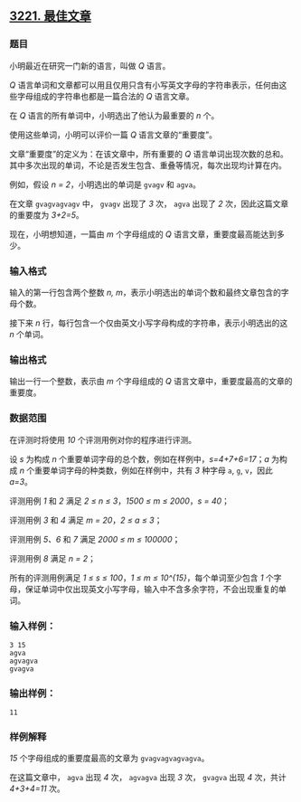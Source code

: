 ## [3221. 最佳文章](https://www.acwing.com/problem/content/3224/)

### 题目

小明最近在研究一门新的语言，叫做 *Q* 语言。

*Q* 语言单词和文章都可以用且仅用只含有小写英文字母的字符串表示，任何由这些字母组成的字符串也都是一篇合法的 *Q* 语言文章。

在 *Q* 语言的所有单词中，小明选出了他认为最重要的 *n* 个。

使用这些单词，小明可以评价一篇 *Q* 语言文章的“重要度”。

文章“重要度”的定义为：在该文章中，所有重要的 *Q* 语言单词出现次数的总和。其中多次出现的单词，不论是否发生包含、重叠等情况，每次出现均计算在内。

例如，假设 *n = 2*，小明选出的单词是 `gvagv` 和 `agva`。

在文章 `gvagvagvagv` 中， `gvagv` 出现了 *3* 次， `agva` 出现了 *2* 次，因此这篇文章的重要度为 *3+2=5*。

现在，小明想知道，一篇由 *m* 个字母组成的 *Q* 语言文章，重要度最高能达到多少。

### 输入格式

输入的第一行包含两个整数 *n, m*，表示小明选出的单词个数和最终文章包含的字母个数。

接下来 *n* 行，每行包含一个仅由英文小写字母构成的字符串，表示小明选出的这 *n* 个单词。

### 输出格式

输出一行一个整数，表示由 *m* 个字母组成的 *Q* 语言文章中，重要度最高的文章的重要度。

### 数据范围

在评测时将使用 *10* 个评测用例对你的程序进行评测。

设 *s* 为构成 *n* 个重要单词字母的总个数，例如在样例中，*s=4+7+6=17*；*a* 为构成 *n* 个重要单词字母的种类数，例如在样例中，共有 *3* 种字母 `a`, `g`, `v`，因此 *a=3*。

评测用例 *1* 和 *2* 满足 *2 ≤ n ≤ 3*，*1500 ≤ m ≤ 2000*，*s = 40*；

评测用例 *3* 和 *4* 满足 *m = 20*，*2 ≤ a ≤ 3*；

评测用例 *5、6* 和 *7* 满足 *2000 ≤ m ≤ 100000*；

评测用例 *8* 满足 *n = 2*；

所有的评测用例满足 *1 ≤ s ≤ 100*，*1 ≤ m ≤ 10^{15}*，每个单词至少包含 *1* 个字母，保证单词中仅出现英文小写字母，输入中不含多余字符，不会出现重复的单词。

### 输入样例：

```
3 15
agva
agvagva
gvagva
```

### 输出样例：

```
11
```

### 样例解释

*15* 个字母组成的重要度最高的文章为 `gvagvagvagvagva`。

在这篇文章中， `agva` 出现 *4* 次， `agvagva` 出现 *3* 次， `gvagva` 出现 *4* 次，共计 *4+3+4=11* 次。
